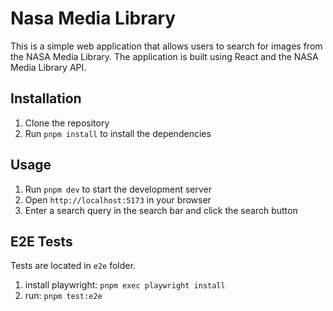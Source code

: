 # Nasa Media Library
This is a simple web application that allows users to search for images from the NASA Media Library. The application is built using React and the NASA Media Library API.

## Installation
1. Clone the repository
2. Run `pnpm install` to install the dependencies

## Usage
1. Run `pnpm dev` to start the development server
2. Open `http://localhost:5173` in your browser
3. Enter a search query in the search bar and click the search button

## E2E Tests
Tests are located in `e2e` folder.
1. install playwright:  `pnpm exec playwright install`
2. run: `pnpm test:e2e`     
